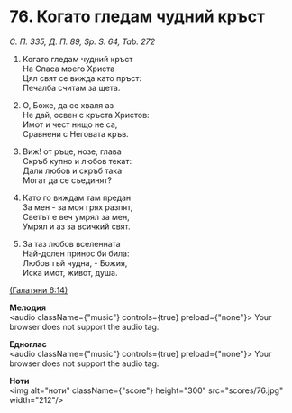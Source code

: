 # 76. Когато гледам чудний кръст  

*С. П. 335, Д. П. 89, Sp. S. 64, Tab. 272*  

1. Когато гледам чудний кръст  
На Спаса моего Христа  
Цял свят се вижда като пръст:  
Печалба считам за щета.  

2. О, Боже, да се хваля аз  
Не дай, освен с кръста Христов:  
Имот и чест нищо не са,  
Сравнени с Неговата кръв.  

3. Виж! от ръце, нозе, глава  
Скръб купно и любов текат:  
Дали любов и скръб така  
Могат да се съединят?  

4. Като го виждам там предан  
За мен - за моя грях разпят,  
Светът е веч умрял за мен,  
Умрял и аз за всичкий свят.  

5. За таз любов вселенната  
Най-долен принос би била:  
Любов тъй чудна, - Божия,  
Иска имот, живот, душа.  

[(Галатяни 6:14)](http://biblia.bg/index.php?k=55&g=6&s=14)  

__Мелодия__  
<audio className={"music"} controls={true} preload={"none"}><source src="mp3/76.mp3" type="audio/mpeg"/>
Your browser does not support the audio tag.
</audio>  

__Едноглас__  
<audio className={"music"} controls={true} preload={"none"}><source src="transp/76.mp3" type="audio/mpeg"/>
Your browser does not support the audio tag.
</audio>  

__Ноти__  
<img alt="ноти" className={"score"} height="300" src="scores/76.jpg" width="212"/>
